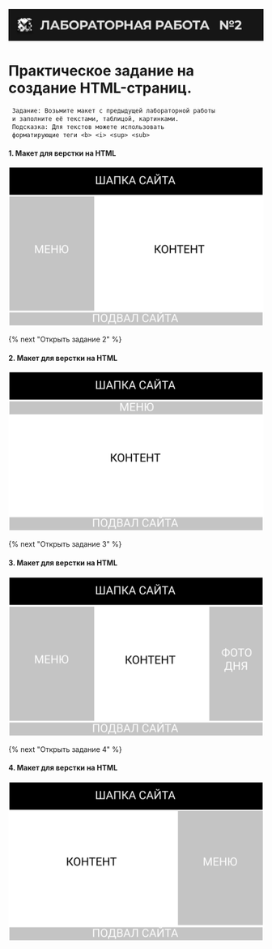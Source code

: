 ![alt MATE Programming Lab](https://github.com/MATE-Programming/Lab_logo/blob/main/lab_2.svg?raw=true)
# Практическое задание на создание HTML-страниц.
     Задание: Возьмите макет с предыдущей лабораторной работы
     и заполните её текстами, таблицой, картинками.
     Подсказка: Для текстов можете использовать 
     форматирующие теги <b> <i> <sup> <sub>

#### 1. Макет для верстки на HTML
![alt MATE Programming Lab](https://github.com/MATE-Programming/Lab_logo/blob/main/FER_1/screen_1.png?raw=true)


{% next "Открыть задание 2" %}
#### 2. Макет для верстки на HTML
![alt MATE Programming Lab](https://github.com/MATE-Programming/Lab_logo/blob/main/FER_1/screen_2.png?raw=true)


{% next "Открыть задание 3" %}
#### 3. Макет для верстки на HTML
![alt MATE Programming Lab](https://github.com/MATE-Programming/Lab_logo/blob/main/FER_1/screen_3.png?raw=true)

{% next "Открыть задание 4" %}
#### 4. Макет для верстки на HTML
![alt MATE Programming Lab](https://github.com/MATE-Programming/Lab_logo/blob/main/FER_1/screen_4.png?raw=true)
